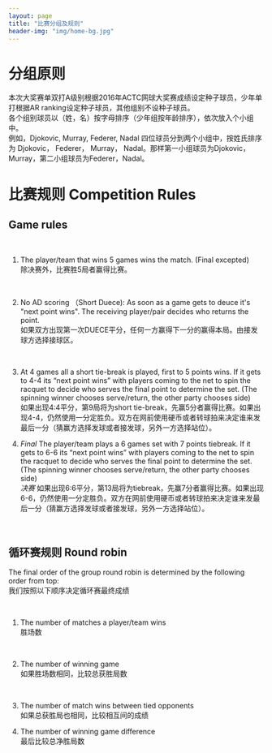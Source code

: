 ```yaml
---
layout: page
title: "比赛分组及规则"
header-img: "img/home-bg.jpg"
---
```


<h1 class="page-header">分组原则</h1>
本次大奖赛单双打A级别根据2016年ACTC网球大奖赛成绩设定种子球员，少年单打根据AR ranking设定种子球员，其他组别不设种子球员。
<br>
各个组别球员以（姓，名）按字母排序（少年组按年龄排序），依次放入个小组中。 <br>例如，Djokovic, Murray, Federer, Nadal 四位球员分到两个小组中，按姓氏排序为 Djokovic， Federer， Murray， Nadal。那样第一小组球员为Djokovic，Murray，第二小组球员为Federer，Nadal。
<br>

<h1 class="page-header">比赛规则 Competition Rules</h1>
<h2>Game rules</h2>
<ol>
  
  <li>The player/team that wins 5 games wins the match. (Final excepted)<br>除决赛外，比赛胜5局者赢得比赛。 </li>
  
  <li>No AD scoring （Short Duece): As soon as a game gets to deuce it's "next point wins". The receiving player/pair decides who returns the point.<br>如果双方出现第一次DUECE平分，任何一方赢得下一分的赢得本局。由接发球方选择接球区。 </li>
  
  <li>At 4 games all a short tie-break is played, first to 5 points wins. If it gets to 4-4 its “next point wins” with players coming to the net to spin the racquet to decide who serves the final point to determine the set. (The spinning winner chooses serve/return, the other party chooses side)<br>如果出现4:4平分，第9局将为short tie-break，先赢5分者赢得比赛。如果出现4-4，仍然使用一分定胜负。双方在网前使用硬币或者转球拍来决定谁来发最后一分（猜赢方选择发球或者接发球，另外一方选择站位）。</li>
  
  <li><em>Final</em> The player/team plays a 6 games set with 7 points tiebreak. If it gets to 6-6 its “next point wins” with players coming to the net to spin the racquet to decide who serves the final point to determine the set. (The spinning winner chooses serve/return, the other party chooses side)<br><em>决赛</em> 如果出现6:6平分，第13局将为tiebreak，先赢7分者赢得比赛。如果出现6-6，仍然使用一分定胜负。双方在网前使用硬币或者转球拍来决定谁来发最后一分（猜赢方选择发球或者接发球，另外一方选择站位）。</li>
  
</ol>
<br>

<h2>循环赛规则 Round robin</h2>
The final order of the group round robin is determined by the following order from top:<br>我们按照以下顺序决定循环赛最终成绩

<ol>
  
  <li>The number of matches a player/team wins<br />胜场数</li>
  
  <li>The number of winning game<br />如果胜场数相同，比较总获胜局数</li>
  
  <li>The number of match wins between tied opponents<br />如果总获胜局也相同，比较相互间的成绩</li>
  
  <li>The number of winning game difference<br />最后比较总净胜局数</li>
  
</ol>
